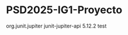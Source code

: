 # PSD2025-IG1-Proyecto
<dependency>
    <groupId>org.junit.jupiter</groupId>
    <artifactId>junit-jupiter-api</artifactId>
    <version>5.12.2</version>
    <scope>test</scope>
</dependency>
